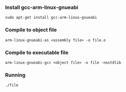 ### Install gcc-arm-linux-gnueabi
```
sudo apt-get install gcc-arm-linux-gnueabi
```

### Compile to object file
```
arm-linux-gnueabi-as <assembly file> -o file.o
```

### Compile to executable file
```
arm-linux-gnueabi-gcc <object file> -o file -nostdlib
```

### Running
```
./file
```
